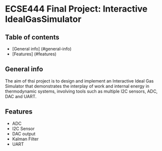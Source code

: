 # ECSE444 Final Project: Interactive IdealGasSimulator
## Table of contents
* [General info] (#general-info)
* [Features] (#features)
## General info
The aim of thsi project is to design and implement an Interactive Ideal Gas Simulator that demonstrates the interplay of work and internal energy in thermodynamic systems, involving tools such as multiple I2C sensors, ADC, DAC and UART.
## Features
* ADC
* I2C Sensor
* DAC output
* Kalman Filter
* UART
